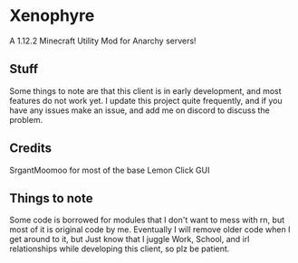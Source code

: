 # Xenophyre
A 1.12.2 Minecraft Utility Mod for Anarchy servers!

## Stuff
Some things to note are that this client is in early development, and most features do not work yet. I update this project quite frequently, and if you have any issues make an issue, and add me on discord to discuss the problem.

## Credits
SrgantMoomoo for most of the base
Lemon Click GUI

## Things to note
Some code is borrowed for modules that I don't want to mess with rn, but most of it is original code by me. Eventually I will remove older code when I get around to it, but Just know that I juggle Work, School, and irl relationships while developing this client, so plz be patient.
